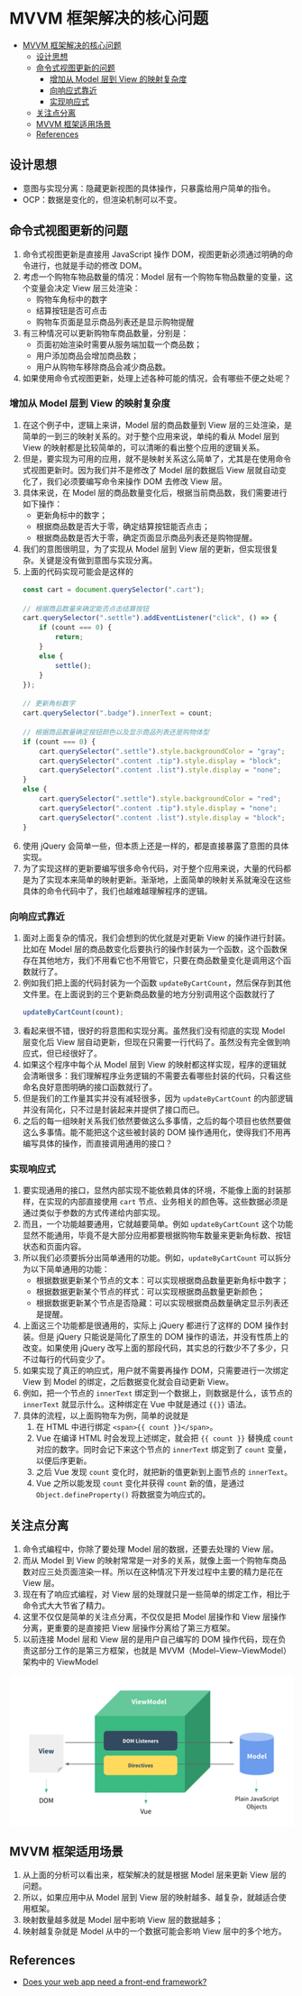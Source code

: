 # MVVM 框架解决的核心问题


<!-- TOC -->

- [MVVM 框架解决的核心问题](#mvvm-框架解决的核心问题)
    - [设计思想](#设计思想)
    - [命令式视图更新的问题](#命令式视图更新的问题)
        - [增加从 Model 层到 View 的映射复杂度](#增加从-model-层到-view-的映射复杂度)
        - [向响应式靠近](#向响应式靠近)
        - [实现响应式](#实现响应式)
    - [关注点分离](#关注点分离)
    - [MVVM 框架适用场景](#mvvm-框架适用场景)
    - [References](#references)

<!-- /TOC -->


## 设计思想
* 意图与实现分离：隐藏更新视图的具体操作，只暴露给用户简单的指令。
* OCP：数据是变化的，但渲染机制可以不变。


## 命令式视图更新的问题
1. 命令式视图更新是直接用 JavaScript 操作 DOM，视图更新必须通过明确的命令进行，也就是手动的修改 DOM。
2. 考虑一个购物车物品数量的情况：Model 层有一个购物车物品数量的变量，这个变量会决定 View 层三处渲染：
    * 购物车角标中的数字
    * 结算按钮是否可点击
    * 购物车页面是显示商品列表还是显示购物提醒
3. 有三种情况可以更新购物车商品数量，分别是：
    * 页面初始渲染时需要从服务端加载一个商品数；
    * 用户添加商品会增加商品数；
    * 用户从购物车移除商品会减少商品数。
4. 如果使用命令式视图更新，处理上述各种可能的情况，会有哪些不便之处呢？

### 增加从 Model 层到 View 的映射复杂度
1. 在这个例子中，逻辑上来讲，Model 层的商品数量到 View 层的三处渲染，是简单的一到三的映射关系的。对于整个应用来说，单纯的看从 Model 层到 View 的映射都是比较简单的，可以清晰的看出整个应用的逻辑关系。
2. 但是，要实现为可用的应用，就不是映射关系这么简单了，尤其是在使用命令式视图更新时。因为我们并不是修改了 Model 层的数据后 View 层就自动变化了，我们必须要编写命令来操作 DOM 去修改 View 层。
3. 具体来说，在 Model 层的商品数量变化后，根据当前商品数，我们需要进行如下操作：
    * 更新角标中的数字；
    * 根据商品数是否大于零，确定结算按钮能否点击；
    * 根据商品数是否大于零，确定页面显示商品列表还是购物提醒。
4. 我们的意图很明显，为了实现从 Model 层到 View 层的更新，但实现很复杂。关键是没有做到意图与实现分离。
5. 上面的代码实现可能会是这样的
    ```js
    const cart = document.querySelector(".cart");

    // 根据商品数量来确定能否点击结算按钮
    cart.querySelector(".settle").addEventListener("click", () => {
        if (count === 0) {
            return;
        }
        else {
            settle();
        }
    });

    // 更新角标数字
    cart.querySelector(".badge").innerText = count;

    // 根据商品数量确定按钮颜色以及显示商品列表还是购物体型
    if (count === 0) {
        cart.querySelector(".settle").style.backgroundColor = "gray";
        cart.querySelector(".content .tip").style.display = "block";
        cart.querySelector(".content .list").style.display = "none";
    }
    else {
        cart.querySelector(".settle").style.backgroundColor = "red";
        cart.querySelector(".content .tip").style.display = "none";
        cart.querySelector(".content .list").style.display = "block";
    }
    ```
6. 使用 jQuery 会简单一些，但本质上还是一样的，都是直接暴露了意图的具体实现。
7. 为了实现这样的更新要编写很多命令代码，对于整个应用来说，大量的代码都是为了实现本来简单的映射更新。渐渐地，上面简单的映射关系就淹没在这些具体的命令代码中了，我们也越难越理解程序的逻辑。

### 向响应式靠近
1. 面对上面复杂的情况，我们会想到的优化就是对更新 View 的操作进行封装。比如在 Model 层的商品数变化后要执行的操作封装为一个函数，这个函数保存在其他地方，我们不用看它也不用管它，只要在商品数量变化是调用这个函数就行了。
2. 例如我们把上面的代码封装为一个函数 `updateByCartCount`，然后保存到其他文件里。在上面说到的三个更新商品数量的地方分别调用这个函数就行了
    ```js
    updateByCartCount(count);
    ```
3. 看起来很不错，很好的将意图和实现分离。虽然我们没有彻底的实现 Model 层变化后 View 层自动更新，但现在只需要一行代码了。虽然没有完全做到响应式，但已经很好了。
4. 如果这个程序中每个从 Model 层到 View 的映射都这样实现，程序的逻辑就会清晰很多：我们理解程序业务逻辑的不需要去看哪些封装的代码，只看这些命名良好意图明确的接口函数就行了。
5. 但是我们的工作量其实并没有减轻很多，因为 `updateByCartCount` 的内部逻辑并没有简化，只不过是封装起来并提供了接口而已。
6. 之后的每一组映射关系我们依然要做这么多事情，之后的每个项目也依然要做这么多事情。能不能把这个这些被封装的 DOM 操作通用化，使得我们不用再编写具体的操作，而直接调用通用的接口？

### 实现响应式
1. 要实现通用的接口，显然内部实现不能依赖具体的环境，不能像上面的封装那样，在实现的内部直接使用 `cart` 节点、业务相关的颜色等。这些数据必须是通过类似于参数的方式传递给内部实现。
2. 而且，一个功能越要通用，它就越要简单。例如 `updateByCartCount` 这个功能显然不能通用，毕竟不是大部分应用都要根据购物车数量来更新角标数、按钮状态和页面内容。
3. 所以我们必须要拆分出简单通用的功能。例如，`updateByCartCount` 可以拆分为以下简单通用的功能：
    * 根据数据更新某个节点的文本：可以实现根据商品数量更新角标中数字；
    * 根据数据更新某个节点的样式：可以实现根据商品数量更新颜色；
    * 根据数据更新某个节点是否隐藏：可以实现根据商品数量确定显示列表还是提醒。
4. 上面这三个功能都是很通用的，实际上 jQuery 都进行了这样的 DOM 操作封装。但是 jQuery 只能说是简化了原生的 DOM 操作的语法，并没有性质上的改变。如果使用 jQuery 改写上面的那段代码，其实总的行数少不了多少，只不过每行的代码变少了。
5. 如果实现了真正的响应式，用户就不需要再操作 DOM，只需要进行一次绑定 View 到 Model 的绑定，之后数据变化就会自动更新 View。
6. 例如，把一个节点的 `innerText` 绑定到一个数据上，则数据是什么，该节点的 `innerText` 就显示什么。这种绑定在 Vue 中就是通过 `{{}}` 语法。
7. 具体的流程，以上面购物车为例，简单的说就是
    1. 在 HTML 中进行绑定 `<span>{{ count }}</span>`。
    2. Vue 在编译 HTML 时会发现上述绑定，就会把 `{{ count }}` 替换成 `count` 对应的数字。同时会记下来这个节点的 `innerText` 绑定到了 `count` 变量，以便后序更新。
    3. 之后 Vue 发现 `count` 变化时，就把新的值更新到上面节点的 `innerText`。
    4. Vue 之所以能发现 `count` 变化并获得 `count` 新的值，是通过 `Object.defineProperty()` 将数据变为响应式的。


## 关注点分离
1. 命令式编程中，你除了要处理 Model 层的数据，还要去处理的 View 层。
2. 而从 Model 到 View 的映射常常是一对多的关系，就像上面一个购物车商品数对应三处页面渲染一样。所以在这种情况下开发过程中主要的精力是花在 View 层。
3. 现在有了响应式编程，对 View 层的处理就只是一些简单的绑定工作，相比于命令式大大节省了精力。
4. 这里不仅仅是简单的关注点分离，不仅仅是把 Model 层操作和 View 层操作分离，更重要的是直接把 View 层操作分离给了第三方框架。
5. 以前连接 Model 层和 View 层的是用户自己编写的 DOM 操作代码，现在负责这部分工作的是第三方框架，也就是 MVVM（Model–View–ViewModel）架构中的 ViewModel
<img src="../images/VueMVVM.png" width="600" style="display: block; margin: 5px 0 10px;" />


## MVVM 框架适用场景
1. 从上面的分析可以看出来，框架解决的就是根据 Model 层来更新 View 层的问题。
2. 所以，如果应用中从 Model 层到 View 层的映射越多、越复杂，就越适合使用框架。
3. 映射数量越多就是 Model 层中影响 View 层的数据越多；
4. 映射越复杂就是 Model 从中的一个数据可能会影响 View 层中的多个地方。


## References
* [Does your web app need a front-end framework?](https://stackoverflow.blog/2020/02/03/is-it-time-for-a-front-end-framework/)